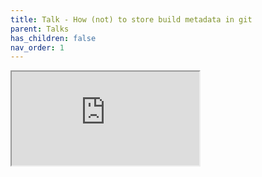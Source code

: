 ```yaml
---
title: Talk - How (not) to store build metadata in git
parent: Talks
has_children: false
nav_order: 1
---
```

<style>
  body, html, div.main, div.main-content-wrap, div.main-content { height: 100% }
  div.main-content { display: flex }
  iframe { flex-grow: 1 }
</style>
<iframe src="https://wyarde.github.io/talk-store-build-metadata-in-git"></iframe>

